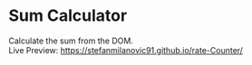 # Sum Calculator
Calculate the  sum from the DOM.
<br/>
Live Preview: https://stefanmilanovic91.github.io/rate-Counter/
